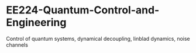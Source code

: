 # EE224-Quantum-Control-and-Engineering
Control of quantum systems, dynamical decoupling, linblad dynamics, noise channels
